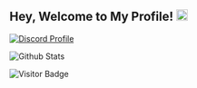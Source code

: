 ## Hey, Welcome to My Profile! <img src="https://user-images.githubusercontent.com/74038190/226127923-0e8b7792-7b3c-462b-951b-63c96ba1a5af.gif" width="20" height="20">

[![Discord Profile](https://lanyard-profile-readme.vercel.app/api/690634258691391589)](https://discord.com/users/690634258691391589)

![Github Stats](https://github-readme-stats.vercel.app/api?username=memte&count_private=true&show_icons=true&include_all_commits=true)

![Visitor Badge](https://komarev.com/ghpvc/?username=memte&color=c50808)
